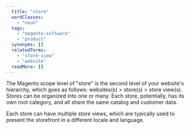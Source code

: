 ```yaml
---
  title: "store"
  wordClasses:
    - "noun"
  tags:
    - "magento-software"
    - "product"
  synonyms: []
  relatedTerms:
    - "store-view"
    - "website"
  readMore: []
---
```

The Magento scope level of "store" is the second level of your website's hierarchy, which goes as follows: websites(s) > store(s) > store view(s). Stores can be organized into one or many. Each store, potentially, has its own root category, and all share the same catalog and customer data.

Each store can have multiple store views, which are typically used to present the storefront in a different locale and language.
